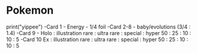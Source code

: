 # Pokemon
print("yippee")
-Card 1 - Energy - 1/4 foil
-Card 2-8 - baby/evolutions (3/4 : 1.4)
-Card 9 - Holo : illustration rare : ultra rare : special : hyper
          50 : 25 : 10 : 10 : 5
-Card 10  Ex : illustration rare : ultra rare : special : hyper
          50 : 25 : 10 : 10 : 5
